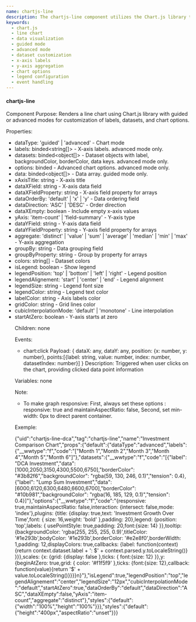 ```yaml
---
name: chartjs-line
description: The chartjs-line component utilizes the Chart.js library to render customizable line charts in guided or advanced modes, offering extensive options for data configuration, styling, and interactivity, including click event handling.
keywords:
  - chart.js
  - line chart
  - data visualization
  - guided mode
  - advanced mode
  - dataset customization
  - x-axis labels
  - y-axis aggregation
  - chart options
  - legend configuration
  - event handling
---
```


#### chartjs-line

Component Purpose: Renders a line chart using Chart.js library with guided or advanced modes for customization of labels, datasets, and chart options.

Properties:
- dataType: 'guided' | 'advanced' - Chart mode
- labels: binded<string[]> - X-axis labels. advanced mode only.
- datasets: binded<object[]> - Dataset objects with label, backgroundColor, borderColor, data keys. advanced mode only.
- options: binded<object> - Advanced chart options. advanced mode only.
- data: binded<object[]> - Data array. guided mode only.
- xAxisTitle: string - X-axis title
- dataXField: string - X-axis data field
- dataXFieldProperty: string - X-axis field property for arrays
- dataOrderBy: 'default' | 'x' | 'y' - Data ordering field
- dataDirection: 'ASC' | 'DESC' - Order direction
- dataXEmpty: boolean - Include empty x-axis values
- yAxis: 'item-count' | 'field-summary' - Y-axis type
- dataYField: string - Y-axis data field
- dataYFieldProperty: string - Y-axis field property for arrays
- aggregate: 'distinct' | 'value' | 'sum' | 'average' | 'median' | 'min' | 'max' - Y-axis aggregation
- groupBy: string - Data grouping field
- groupByProperty: string - Group by property for arrays
- colors: string[] - Dataset colors
- isLegend: boolean - Show legend
- legendPosition: 'top' | 'bottom' | 'left' | 'right' - Legend position
- legendAlignement: 'start' | 'center' | 'end' - Legend alignment
- legendSize: string - Legend font size
- legendColor: string - Legend text color
- labelColor: string - Axis labels color
- gridColor: string - Grid lines color
- cubicInterpolationMode: 'default' | 'monotone' - Line interpolation
- startAtZero: boolean - Y-axis starts at zero

Children: none

Events:
- chart:click
  Payload: {
    dataX: any,
    dataY: any,
    position: {x: number, y: number},
    points:[{label: string, value: number, index: number, datasetIndex: number}]
  }
  Description: Triggered when user clicks on the chart, providing clicked data point information

Variables: none

Note: 
- To make graph responsive: First, always set these options : responsive: true and maintainAspectRatio: false, Second, set min-width: 0px to direct parent container.

Exemple:

{"uid":"chartjs-line-dca","tag":"chartjs-line","name":"Investment Comparison Chart","props":{"default":{"dataType":"advanced","labels":{"__wwtype":"f","code":"["Month 1","Month 2","Month 3","Month 4","Month 5","Month 6"]"},"datasets":{"__wwtype":"f","code":"[{"label": "DCA Investment","data":[1000,2050,3150,4300,5500,6750],"borderColor": "#3b82f6","backgroundColor": "rgba(59, 130, 246, 0.1)","tension": 0.4},{"label": "Lump Sum Investment","data":[6000,6120,6300,6480,6600,6700],"borderColor": "#10b981","backgroundColor": "rgba(16, 185, 129, 0.1)","tension": 0.4}]"},"options":{"__wwtype":"f","code":"{responsive: true,maintainAspectRatio: false,interaction: {intersect: false,mode: 'index'},plugins: {title: {display: true,text: 'Investment Growth Over Time',font: {  size: 16,weight: 'bold'  },padding: 20},legend: {position: 'top',labels: {  usePointStyle: true,padding: 20,font:{size: 14}  }},tooltip: {backgroundColor: 'rgba(255, 255, 255, 0.9)',titleColor: '#1e293b',bodyColor: '#1e293b',borderColor: '#e2e8f0',borderWidth: 1,padding: 12,displayColors: true,callbacks: {label: function(context){return context.dataset.label + ': $' + context.parsed.y.toLocaleString()}  }}},scales: {x: {grid: {display: false  },ticks: {  font:{size: 12}  }},y: {beginAtZero: true,grid: {  color: '#f1f5f9'  },ticks: {font:{size: 12},callback: function(value){return '$' + value.toLocaleString()}}}}n}"},"isLegend":true,"legendPosition":"top","legendAlignement":"center","legendSize":"12px","cubicInterpolationMode":"default","startAtZero":true,"dataOrderBy":"default","dataDirection":"ASC","dataXEmpty":false,"yAxis":"item-count","aggregate":"distinct"},"styles":{"default":{"width":"100%","height":"100%"}}},"styles":{"default":{"height":"400px","aspectRatio":"unset"}}}